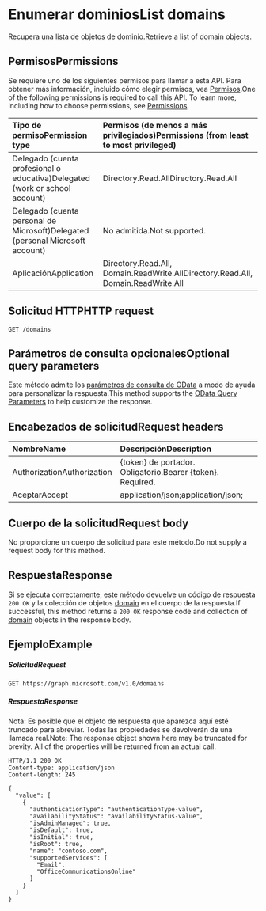 # <a name="list-domains"></a><span data-ttu-id="b2cdf-101">Enumerar dominios</span><span class="sxs-lookup"><span data-stu-id="b2cdf-101">List domains</span></span>

<span data-ttu-id="b2cdf-102">Recupera una lista de objetos de dominio.</span><span class="sxs-lookup"><span data-stu-id="b2cdf-102">Retrieve a list of domain objects.</span></span>

## <a name="permissions"></a><span data-ttu-id="b2cdf-103">Permisos</span><span class="sxs-lookup"><span data-stu-id="b2cdf-103">Permissions</span></span>
<span data-ttu-id="b2cdf-p101">Se requiere uno de los siguientes permisos para llamar a esta API. Para obtener más información, incluido cómo elegir permisos, vea [Permisos](../../../concepts/permissions_reference.md).</span><span class="sxs-lookup"><span data-stu-id="b2cdf-p101">One of the following permissions is required to call this API. To learn more, including how to choose permissions, see [Permissions](../../../concepts/permissions_reference.md).</span></span>

|<span data-ttu-id="b2cdf-106">Tipo de permiso</span><span class="sxs-lookup"><span data-stu-id="b2cdf-106">Permission type</span></span>      | <span data-ttu-id="b2cdf-107">Permisos (de menos a más privilegiados)</span><span class="sxs-lookup"><span data-stu-id="b2cdf-107">Permissions (from least to most privileged)</span></span>              |
|:--------------------|:---------------------------------------------------------|
|<span data-ttu-id="b2cdf-108">Delegado (cuenta profesional o educativa)</span><span class="sxs-lookup"><span data-stu-id="b2cdf-108">Delegated (work or school account)</span></span> | <span data-ttu-id="b2cdf-109">Directory.Read.All</span><span class="sxs-lookup"><span data-stu-id="b2cdf-109">Directory.Read.All</span></span>    |
|<span data-ttu-id="b2cdf-110">Delegado (cuenta personal de Microsoft)</span><span class="sxs-lookup"><span data-stu-id="b2cdf-110">Delegated (personal Microsoft account)</span></span> | <span data-ttu-id="b2cdf-111">No admitida.</span><span class="sxs-lookup"><span data-stu-id="b2cdf-111">Not supported.</span></span>    |
|<span data-ttu-id="b2cdf-112">Aplicación</span><span class="sxs-lookup"><span data-stu-id="b2cdf-112">Application</span></span> | <span data-ttu-id="b2cdf-113">Directory.Read.All, Domain.ReadWrite.All</span><span class="sxs-lookup"><span data-stu-id="b2cdf-113">Directory.Read.All, Domain.ReadWrite.All</span></span> |

## <a name="http-request"></a><span data-ttu-id="b2cdf-114">Solicitud HTTP</span><span class="sxs-lookup"><span data-stu-id="b2cdf-114">HTTP request</span></span>
<!-- { "blockType": "ignored" } -->
```http
GET /domains
```
## <a name="optional-query-parameters"></a><span data-ttu-id="b2cdf-115">Parámetros de consulta opcionales</span><span class="sxs-lookup"><span data-stu-id="b2cdf-115">Optional query parameters</span></span>
<span data-ttu-id="b2cdf-116">Este método admite los [parámetros de consulta de OData](http://graph.microsoft.io/docs/overview/query_parameters) a modo de ayuda para personalizar la respuesta.</span><span class="sxs-lookup"><span data-stu-id="b2cdf-116">This method supports the [OData Query Parameters](http://graph.microsoft.io/docs/overview/query_parameters) to help customize the response.</span></span>

## <a name="request-headers"></a><span data-ttu-id="b2cdf-117">Encabezados de solicitud</span><span class="sxs-lookup"><span data-stu-id="b2cdf-117">Request headers</span></span>
| <span data-ttu-id="b2cdf-118">Nombre</span><span class="sxs-lookup"><span data-stu-id="b2cdf-118">Name</span></span>      |<span data-ttu-id="b2cdf-119">Descripción</span><span class="sxs-lookup"><span data-stu-id="b2cdf-119">Description</span></span>|
|:----------|:----------|
| <span data-ttu-id="b2cdf-120">Authorization</span><span class="sxs-lookup"><span data-stu-id="b2cdf-120">Authorization</span></span>  | <span data-ttu-id="b2cdf-p102">{token} de portador. Obligatorio.</span><span class="sxs-lookup"><span data-stu-id="b2cdf-p102">Bearer {token}. Required.</span></span>|
| <span data-ttu-id="b2cdf-123">Aceptar</span><span class="sxs-lookup"><span data-stu-id="b2cdf-123">Accept</span></span>         | <span data-ttu-id="b2cdf-124">application/json;</span><span class="sxs-lookup"><span data-stu-id="b2cdf-124">application/json;</span></span> |

## <a name="request-body"></a><span data-ttu-id="b2cdf-125">Cuerpo de la solicitud</span><span class="sxs-lookup"><span data-stu-id="b2cdf-125">Request body</span></span>
<span data-ttu-id="b2cdf-126">No proporcione un cuerpo de solicitud para este método.</span><span class="sxs-lookup"><span data-stu-id="b2cdf-126">Do not supply a request body for this method.</span></span>

## <a name="response"></a><span data-ttu-id="b2cdf-127">Respuesta</span><span class="sxs-lookup"><span data-stu-id="b2cdf-127">Response</span></span>

<span data-ttu-id="b2cdf-128">Si se ejecuta correctamente, este método devuelve un código de respuesta `200 OK` y la colección de objetos [domain](../resources/domain.md) en el cuerpo de la respuesta.</span><span class="sxs-lookup"><span data-stu-id="b2cdf-128">If successful, this method returns a `200 OK` response code and collection of [domain](../resources/domain.md) objects in the response body.</span></span>
## <a name="example"></a><span data-ttu-id="b2cdf-129">Ejemplo</span><span class="sxs-lookup"><span data-stu-id="b2cdf-129">Example</span></span>
##### <a name="request"></a><span data-ttu-id="b2cdf-130">Solicitud</span><span class="sxs-lookup"><span data-stu-id="b2cdf-130">Request</span></span>

<!-- {
  "blockType": "request",
  "name": "get_domains"
}-->
```http
GET https://graph.microsoft.com/v1.0/domains
```
##### <a name="response"></a><span data-ttu-id="b2cdf-131">Respuesta</span><span class="sxs-lookup"><span data-stu-id="b2cdf-131">Response</span></span>
<span data-ttu-id="b2cdf-p103">Nota: Es posible que el objeto de respuesta que aparezca aquí esté truncado para abreviar. Todas las propiedades se devolverán de una llamada real.</span><span class="sxs-lookup"><span data-stu-id="b2cdf-p103">Note: The response object shown here may be truncated for brevity. All of the properties will be returned from an actual call.</span></span>
<!-- {
  "blockType": "response",
  "truncated": true,
  "@odata.type": "microsoft.graph.domain",
  "isCollection": true
} -->
```http
HTTP/1.1 200 OK
Content-type: application/json
Content-length: 245

{
  "value": [
    {
      "authenticationType": "authenticationType-value",
      "availabilityStatus": "availabilityStatus-value",
      "isAdminManaged": true,
      "isDefault": true,
      "isInitial": true,
      "isRoot": true,
      "name": "contoso.com",
      "supportedServices": [
        "Email",
        "OfficeCommunicationsOnline"
      ]
    }
  ]
}
```

<!-- uuid: 8fcb5dbc-d5aa-4681-8e31-b001d5168d79
2015-10-25 14:57:30 UTC -->
<!-- {
  "type": "#page.annotation",
  "description": "List domains",
  "keywords": "",
  "section": "documentation",
  "tocPath": ""
}-->